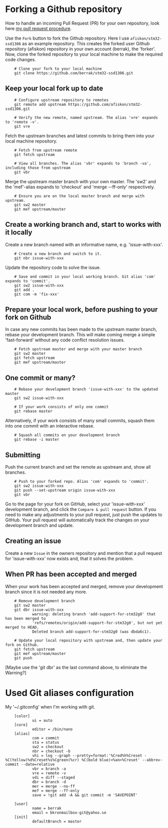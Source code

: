 # Forking a Github repository

How to handle an incoming Pull Request (PR) for your own repository, look here [my pull request procedure](my-github-pull-request-procedure.md).

Use the `Fork` button to fork the Github repository. Here I use `afiskon/stm32-ssd1306` as an example repository. This creates the forked user Github repository (afiskon) repository in your own account (berrak), the 'forker'. Now, clone the forked repository to your local machine to make the required code changes.

        # Clone your fork to your local machine
        git clone https://github.com/berrak/stm32-ssd1306.git

## Keep your local fork up to date

        # Configure upstream repository to remotes
        git remote add upstream https://github.com/afiskon/stm32-ssd1306.git

        # Verify the new remote, named upstream. The alias 'vre' expands to 'remote -v'.
        git vre

Fetch the upstream branches and latest commits to bring them into your local machine repository.

        # Fetch from upstream remote
        git fetch upstream

        # View all branches. The alias 'vbr' expands to 'branch -va', including those from upstream
        git vbr

Merge the upstream master branch with your own master. The 'sw2' and the 'mef'-alias expands to 'checkout' and 'merge --ff-only' respectively.

        # Ensure you are on the local master branch and merge with upstream.
        git sw2 master
        git mef upstream/master

## Create a working branch and, start to works with it locally

Create a new branch named with an informative name, e.g. 'issue-with-xxx'.

        # Create a new branch and switch to it.
        git nbr issue-with-xxx

Update the repository code to solve the issue.

        # Save and commit in your local working branch. Git alias 'com' expands to 'commit'.
        git sw2 issue-with-xxx
        git add .
        git com -m 'fix-xxx'

## Prepare your local work, before pushing to your fork on Github

In case any new commits has been made to the upstream master branch, rebase your development branch. This will make coming merge a simple 'fast-forward' without any code conflict resolution issues.

        # Fetch upstream master and merge with your master branch
        git sw2 master
        git fetch upstream
        git mef upstream/master

## One commit or many?

        # Rebase your development branch 'issue-with-xxx' to the updated master
        git sw2 issue-with-xxx

        # If your work consists of only one commit
        git rebase master

Alternatively, if your work consists of many small commits, squash them into one commit with an interactive rebase.

        # Squash all commits on your development branch
        git rebase -i master

## Submitting

Push the current branch and set the remote as upstream and, show all branches.

        # Push to your forked repo. Alias 'com' expands to 'commit'.
        git sw2 issue-with-xxx
        git push --set-upstream origin issue-with-xxx
        git vbr


Go to the page for your fork on GitHub, select your 'issue-with-xxx' development branch, and click the `Compare & pull request` button. If you need to make any adjustments to your pull request, just push the updates to GitHub. Your pull request will automatically track the changes on your development branch and update.

## Creating an issue

Create a new  `Issue` in the owners repository and mention that a pull request for 'issue-with-xxx' now exists and, that it solves the problem.

## When PR has been accepted and merged

When your work has been accepted and merged, remove your development branch since it is not needed any more.

        # Remove development branch
        git sw2 master
        git dbr issue-with-xxx
                warning: deleting branch 'add-support-for-stm32g0' that has been merged to
                'refs/remotes/origin/add-support-for-stm32g0', but not yet merged to HEAD.
                Deleted branch add-support-for-stm32g0 (was dbda6c1).

        # Update your local repository with upstream and, then update your fork on Github.
        git fetch upstream
        git mef upstream/master
        git push

[Maybe use the 'git dbr' as the last command above, to eliminate the Warning?]

# Used Git aliases configuration

My '~/.gitconfig' when I'm working with git.

        [color]
                ui = auto
        [core]
                editor = /bin/nano
        [alias]
                com = commit
                sta = status
                sw2 = checkout
                nbr = checkout -b
                vhi = log --graph --pretty=format:'%Cred%h%Creset -%C(Yellow)%d%Creset%s%Cgreen(%cr) %C(bold blue)<%an>%Creset' --abbrev-commit --date=relative
                vbr = branch -a
                vre = remote -v
                vdi = diff --staged
                dbr = branch -d
                mer = merge --no-ff
                mef = merge --ff-only
                save = !git add -A && git commit -m 'SAVEPOINT'

        [user]
                name = berrak
                email = bkronmailbox-git@yahoo.se
        [init]
                defaultBranch = master
